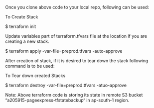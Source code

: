 Once you clone above code to your local repo, following can be used:


To Create Stack

$ terraform init

Update variables part of terraform.tfvars file at the location if you are creating a new stack.

$ terraform apply -var-file=preprod.tfvars -auto-approve

After creation of stack, if it is desired to tear down the stack following command is to be used:


To Tear down created Stacks

$ terraform destroy -var-file=preprod.tfvars -atuo-approve

Note: Above terraform code is storing its state in remote S3 bucket “a205915-pageexpress-tfstatebackup“ in ap-south-1 region.
